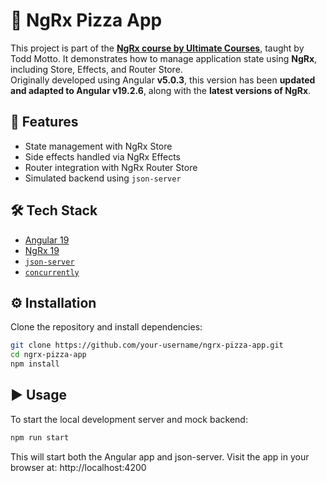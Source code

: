 # 🍕 NgRx Pizza App

This project is part of the [**NgRx course by Ultimate Courses**](https://ultimatecourses.com/learn/ngrx-store-effects), taught by Todd Motto. It demonstrates how to manage application state using **NgRx**, including Store, Effects, and Router Store.  
Originally developed using Angular **v5.0.3**, this version has been **updated and adapted to Angular v19.2.6**, along with the **latest versions of NgRx**.

## 🚀 Features

- State management with NgRx Store
- Side effects handled via NgRx Effects
- Router integration with NgRx Router Store
- Simulated backend using `json-server`

## 🛠️ Tech Stack

- [Angular 19](https://angular.io/)
- [NgRx 19](https://ngrx.io/)
- [`json-server`](https://github.com/typicode/json-server)
- [`concurrently`](https://www.npmjs.com/package/concurrently)

## ⚙️ Installation

Clone the repository and install dependencies:

```bash
git clone https://github.com/your-username/ngrx-pizza-app.git
cd ngrx-pizza-app
npm install
```

## ▶️ Usage

To start the local development server and mock backend:

```bash
npm run start
```

This will start both the Angular app and json-server. Visit the app in your browser at: http://localhost:4200
